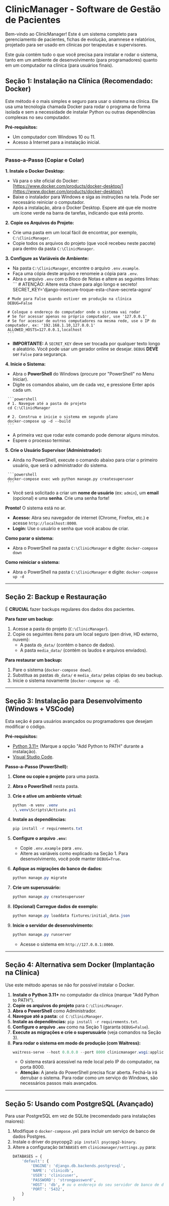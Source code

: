 # ClinicManager - Software de Gestão de Pacientes

Bem-vindo ao ClinicManager! Este é um sistema completo para gerenciamento de pacientes, fichas de evolução, anamnese e relatórios, projetado para ser usado em clínicas por terapeutas e supervisores.

Este guia contém tudo o que você precisa para instalar e rodar o sistema, tanto em um ambiente de desenvolvimento (para programadores) quanto em um computador na clínica (para usuários finais).

## Seção 1: Instalação na Clínica (Recomendado: Docker)

Este método é o mais simples e seguro para usar o sistema na clínica. Ele usa uma tecnologia chamada Docker para rodar o programa de forma isolada e sem a necessidade de instalar Python ou outras dependências complexas no seu computador.

**Pré-requisitos:**
*   Um computador com Windows 10 ou 11.
*   Acesso à Internet para a instalação inicial.

---

### Passo-a-Passo (Copiar e Colar)

**1. Instale o Docker Desktop:**
   *   Vá para o site oficial do Docker: [https://www.docker.com/products/docker-desktop/](https://www.docker.com/products/docker-desktop/)
   *   Baixe o instalador para Windows e siga as instruções na tela. Pode ser necessário reiniciar o computador.
   *   Após a instalação, abra o Docker Desktop. Espere até que ele mostre um ícone verde na barra de tarefas, indicando que está pronto.

**2. Copie os Arquivos do Projeto:**
   *   Crie uma pasta em um local fácil de encontrar, por exemplo, `C:\ClinicManager`.
   *   Copie todos os arquivos do projeto (que você recebeu neste pacote) para dentro da pasta `C:\ClinicManager`.

**3. Configure as Variáveis de Ambiente:**
   *   Na pasta `C:\ClinicManager`, encontre o arquivo `.env.example`.
   *   Faça uma cópia deste arquivo e renomeie a cópia para `.env`.
   *   Abra o arquivo `.env` com o Bloco de Notas e altere as seguintes linhas:
     ```
     # ATENÇÃO: Altere esta chave para algo longo e secreto!
     SECRET_KEY='django-insecure-troque-esta-chave-secreta-agora'

     # Mude para False quando estiver em produção na clínica
     DEBUG=False

     # Coloque o endereço do computador onde o sistema vai rodar
     # Se for acessar apenas no próprio computador, use '127.0.0.1'
     # Se for acessar de outros computadores na mesma rede, use o IP do computador, ex: '192.168.1.10,127.0.0.1'
     ALLOWED_HOSTS=127.0.0.1,localhost
     ```
   *   **IMPORTANTE:** A `SECRET_KEY` deve ser trocada por qualquer texto longo e aleatório. Você pode usar um gerador online se desejar. `DEBUG` **DEVE** ser `False` para segurança.

**4. Inicie o Sistema:**
   *   Abra o **PowerShell** do Windows (procure por "PowerShell" no Menu Iniciar).
   *   Digite os comandos abaixo, um de cada vez, e pressione Enter após cada um.

     ```powershell
     # 1. Navegue até a pasta do projeto
     cd C:\ClinicManager

     # 2. Construa e inicie o sistema em segundo plano
     docker-compose up -d --build
     ```
   *   A primeira vez que rodar este comando pode demorar alguns minutos.
   *   Espere o processo terminar.

**5. Crie o Usuário Supervisor (Administrador):**
   *   Ainda no PowerShell, execute o comando abaixo para criar o primeiro usuário, que será o administrador do sistema.

     ```powershell
     docker-compose exec web python manage.py createsuperuser
     ```
   *   Você será solicitado a criar um **nome de usuário** (ex: `admin`), um **email** (opcional) e uma **senha**. Crie uma senha forte!

**Pronto!** O sistema está no ar.
*   **Acesso:** Abra seu navegador de internet (Chrome, Firefox, etc.) e acesse `http://localhost:8000`.
*   **Login:** Use o usuário e senha que você acabou de criar.

**Como parar o sistema:**
*   Abra o PowerShell na pasta `C:\ClinicManager` e digite: `docker-compose down`

**Como reiniciar o sistema:**
*   Abra o PowerShell na pasta `C:\ClinicManager` e digite: `docker-compose up -d`

---

## Seção 2: Backup e Restauração

É **CRUCIAL** fazer backups regulares dos dados dos pacientes.

**Para fazer um backup:**
1.  Acesse a pasta do projeto (`C:\ClinicManager`).
2.  Copie os seguintes itens para um local seguro (pen drive, HD externo, nuvem):
    *   A pasta `db_data/` (contém o banco de dados).
    *   A pasta `media_data/` (contém os laudos e arquivos enviados).

**Para restaurar um backup:**
1.  Pare o sistema (`docker-compose down`).
2.  Substitua as pastas `db_data/` e `media_data/` pelas cópias do seu backup.
3.  Inicie o sistema novamente (`docker-compose up -d`).

---

## Seção 3: Instalação para Desenvolvimento (Windows + VSCode)

Esta seção é para usuários avançados ou programadores que desejam modificar o código.

**Pré-requisitos:**
*   [Python 3.11+](https://www.python.org/downloads/) (Marque a opção "Add Python to PATH" durante a instalação).
*   [Visual Studio Code](https://code.visualstudio.com/).

**Passo-a-Passo (PowerShell):**

1.  **Clone ou copie o projeto** para uma pasta.
2.  **Abra o PowerShell** nesta pasta.

3.  **Crie e ative um ambiente virtual:**
    ```powershell
    python -m venv .venv
    .\.venv\Scripts\Activate.ps1
    ```

4.  **Instale as dependências:**
    ```powershell
    pip install -r requirements.txt
    ```

5.  **Configure o arquivo `.env`:**
    *   Copie `.env.example` para `.env`.
    *   Altere as variáveis como explicado na Seção 1. Para desenvolvimento, você pode manter `DEBUG=True`.

6.  **Aplique as migrações do banco de dados:**
    ```powershell
    python manage.py migrate
    ```

7.  **Crie um superusuário:**
    ```powershell
    python manage.py createsuperuser
    ```

8.  **(Opcional) Carregue dados de exemplo:**
    ```powershell
    python manage.py loaddata fixtures/initial_data.json
    ```

9.  **Inicie o servidor de desenvolvimento:**
    ```powershell
    python manage.py runserver
    ```
    *   Acesse o sistema em `http://127.0.0.1:8000`.

---

## Seção 4: Alternativa sem Docker (Implantação na Clínica)

Use este método apenas se não for possível instalar o Docker.

1.  **Instale o Python 3.11+** no computador da clínica (marque "Add Python to PATH").
2.  **Copie os arquivos do projeto** para `C:\ClinicManager`.
3.  **Abra o PowerShell** como Administrador.
4.  **Navegue até a pasta:** `cd C:\ClinicManager`.
5.  **Instale as dependências:** `pip install -r requirements.txt`.
6.  **Configure o arquivo `.env`** como na Seção 1 (garanta `DEBUG=False`).
7.  **Execute as migrações e crie o superusuário** (veja comandos na Seção 3).
8.  **Para rodar o sistema em modo de produção (com Waitress):**
    ```powershell
    waitress-serve --host 0.0.0.0 --port 8000 clinicmanager.wsgi:application
    ```
    *   O sistema estará acessível na rede local pelo IP do computador, na porta 8000.
    *   **Atenção:** A janela do PowerShell precisa ficar aberta. Fechá-la irá derrubar o sistema. Para rodar como um serviço do Windows, são necessários passos mais avançados.

---
## Seção 5: Usando com PostgreSQL (Avançado)

Para usar PostgreSQL em vez de SQLite (recomendado para instalações maiores):
1.  Modifique o `docker-compose.yml` para incluir um serviço de banco de dados Postgres.
2.  Instale o driver do psycopg2: `pip install psycopg2-binary`.
3.  Altere a configuração `DATABASES` em `clinicmanager/settings.py` para:
    ```python
    DATABASES = {
        'default': {
            'ENGINE': 'django.db.backends.postgresql',
            'NAME': 'clinicdb',
            'USER': 'clinicuser',
            'PASSWORD': 'strongpassword',
            'HOST': 'db', # ou o endereço do seu servidor de banco de dados
            'PORT': '5432',
        }
    }
    ```